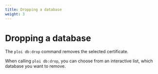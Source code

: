 ```yaml
---
title: Dropping a database
weight: 3
---
```


# Dropping a database

The `ploi db:drop` command removes the selected certificate.

When calling `ploi db:drop`, you can choose from an interactive list, which database you want to remove.
